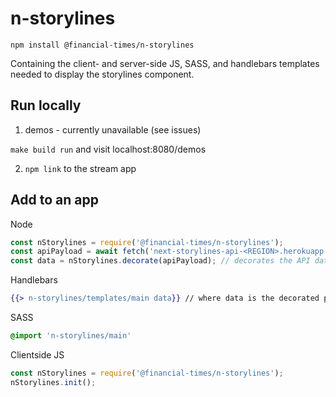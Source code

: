 # n-storylines

```
npm install @financial-times/n-storylines
```

Containing the client- and server-side JS, SASS, and handlebars templates needed to display the storylines component.

## Run locally

1) demos - currently unavailable (see issues)

`make build run` and visit localhost:8080/demos

2) `npm link` to the stream app


## Add to an app

Node

``` javascript
const nStorylines = require('@financial-times/n-storylines');
const apiPayload = await fetch('next-storylines-api-<REGION>.herokuapp.com/concepts/<Concept ID>').then(fetchres.json);
const data = nStorylines.decorate(apiPayload); // decorates the API data with extra presentational goodies
```

Handlebars

``` handlebars
{{> n-storylines/templates/main data}} // where data is the decorated payload above
```

SASS

``` sass
@import 'n-storylines/main'
```

Clientside JS

``` javascript
const nStorylines = require('@financial-times/n-storylines');
nStorylines.init();
```
